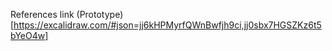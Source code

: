 References link (Prototype)[https://excalidraw.com/#json=jj6kHPMyrfQWnBwfjh9ci,jj0sbx7HGSZKz6t5bYeO4w]